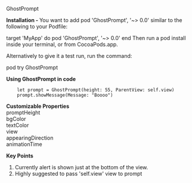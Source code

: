 GhostPrompt

<b> Installation - </b>
You want to add pod 'GhostPrompt', '~> 0.0' similar to the following to your Podfile:

target 'MyApp' do
  pod 'GhostPrompt', '~> 0.0'
end
Then run a pod install inside your terminal, or from CocoaPods.app.

Alternatively to give it a test run, run the command:

pod try GhostPrompt

<b> Using GhostPrompt in code </b>

        let prompt = GhostPrompt(height: 55, ParentView: self.view)
        prompt.showMessage(Message: "Boooo")

<b>Customizable Properties </b> <br>
     promptHeight <br>
     bgColor  <br>
     textColor <br>
     view  <br>
     appearingDirection <br> 
      animationTime <br>

<b> Key Points </b>
 1. Currently alert is shown just at the bottom of the view. <br>
 2. Highly suggested to pass 'self.view' view to prompt

